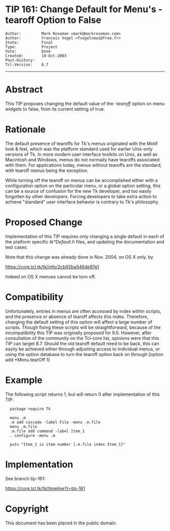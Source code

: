 # TIP 161: Change Default for Menu's -tearoff Option to False
	Author:         Mark Roseman <mark@markroseman.com>
	Author:         Francois Vogel <fvogelnew1@free.fr>
	State:          Final
	Type:           Project
	Vote:           Done
	Created:        19-Oct-2003
	Post-History:   
	Tcl-Version:    8.7
-----

# Abstract

This TIP proposes changing the default value of the _-tearoff_
option on menu widgets to false, from its current setting of true.

# Rationale

The default presence of tearoffs for Tk's menus originated with the
Motif look & feel, which was the platform standard used for earlier
Unix-only versions of Tk.  In more modern user interface toolkits on
Unix, as well as Macintosh and Windows, menus do not normally have
tearoffs associated with them.  For applications today, menus without
tearoffs are the standard, with tearoff menus being the exception.

While turning off the tearoff on menus can be accomplished either with
a configuration option on the particular menu, or a global option
setting, this can be a source of confusion for the new Tk developer,
and too easily forgotten by other developers.  Forcing developers to
take extra action to achieve "standard" user interface behavior is
contrary to Tk's philosophy.

# Proposed Change

Implementation of this TIP requires only changing a single default in
each of the platform specific _tk\*Default.h_ files, and updating the
documentation and test cases.

Note that this change was already done in Nov. 2004, on OS X only, by

<https://core.tcl.tk/tk/info/2cb92ba546de97e1>

Indeed on OS X menues cannot be torn off.

# Compatibility

Unfortunately, entries in menus are often accessed by index within
scripts, and the presence or absence of tearoff affects this index.
Therefore, changing the default setting of this option will affect a
large number of scripts.  Though fixing these scripts will be
straightforward, because of the incompatibility this TIP was
originally proposed for 9.0. However, after consultation of the
community on the Tcl-core list, opinions were that this TIP can target
8.7.
Should the old tearoff default need to be back, this can easily be
achieved either through adjusting access to individual menus, or using
the option database to turn the tearoff option back on through [option
add *Menu.tearOff 1]

# Example

The following script returns 1, but will return 0 after implementation
of this TIP:

	  package require Tk
	  
	  menu .m
	  .m add cascade -label File -menu .m.file
	  menu .m.file
	  .m.file add command -label Item_1
	  . configure -menu .m
	  
	  puts "Item_1 is item number [.m.file index Item_1]"


# Implementation

See branch tip-161:

<https://core.tcl.tk/tk/timeline?r=tip-161>

# Copyright

This document has been placed in the public domain.

